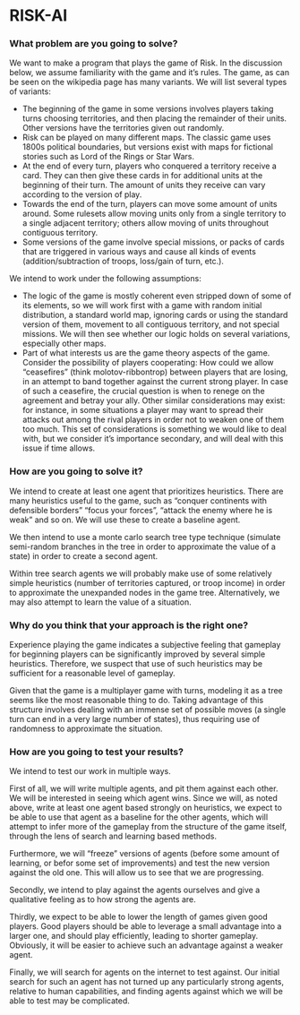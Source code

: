 # RISK-AI

### What problem are you going to solve?

We want to make a program that plays the game of Risk. In the discussion below, we assume familiarity with the game and it’s rules. The game, as can be seen on the wikipedia page has many variants. We will list several types of variants:
- The beginning of the game in some versions involves players taking turns choosing territories, and then placing the remainder of their units. Other versions have the territories given out randomly.
- Risk can be played on many different maps. The classic game uses 1800s political boundaries, but versions exist with maps for fictional stories such as Lord of the Rings or Star Wars.
- At the end of every turn, players who conquered a territory receive a card. They can then give these cards in for additional units at the beginning of their turn. The amount of units they receive can vary according to the version of play.
- Towards the end of the turn, players can move some amount of units around. Some rulesets allow moving units only from a single territory to a single adjacent territory; others allow moving of units throughout contiguous territory.
- Some versions of the game involve special missions, or packs of cards that are triggered in various ways and cause all kinds of events (addition/subtraction of troops, loss/gain of turn, etc.).

We intend to work under the following assumptions: 
- The logic of the game is mostly coherent even stripped down of some of its elements, so we will work first with a game with random initial distribution, a standard world map, ignoring cards or using the standard version of them, movement to all contiguous territory, and not special missions. We will then see whether our logic holds on several variations, especially other maps.
- Part of what interests us are the game theory aspects of the game. Consider the possibility of players cooperating: How could we allow “ceasefires” (think molotov-ribbontrop) between players that are losing, in an attempt to band together against the current strong player. In case of such a ceasefire, the crucial question is when to renege on the agreement and betray your ally. Other similar considerations may exist: for instance, in some situations a player may want to spread their attacks out among the rival players in order not to weaken one of them too much. This set of considerations is something we would like to deal with, but we consider it’s importance secondary, and will deal with this issue if time allows.

### How are you going to solve it?

We intend to create at least one agent that prioritizes heuristics. There are many heuristics useful to the game, such as “conquer continents with defensible borders” “focus your forces”, “attack the enemy where he is weak” and so on. We will use these to create a baseline agent.

We then intend to use a monte carlo search tree type technique (simulate semi-random branches in the tree in order to approximate the value of a state) in order to create a second agent.

Within tree search agents we will probably make use of some relatively simple heuristics (number of territories captured, or troop income) in order to approximate the unexpanded nodes in the game tree. Alternatively, we may also attempt to learn the value of a situation.

### Why do you think that your approach is the right one?

Experience playing the game indicates a subjective feeling that gameplay for beginning players can be significantly improved by several simple heuristics. Therefore, we suspect that use of such heuristics may be sufficient for a reasonable level of gameplay. 

Given that the game is a multiplayer game with turns, modeling it as a tree seems like the most reasonable thing to do. Taking advantage of this structure involves dealing with an immense set of possible moves (a single turn can end in a very large number of states), thus requiring use of randomness to approximate the situation.

### How are you going to test your results?

We intend to test our work in multiple ways. 

First of all, we will write multiple agents, and pit them against each other. We will be interested in seeing which agent wins. Since we will, as noted above, write at least one agent based strongly on heuristics, we expect to be able to use that agent as a baseline for the other agents, which will attempt to infer more of the gameplay from the structure of the game itself, through the lens of search and learning based methods.

Furthermore, we will “freeze” versions of agents (before some amount of learning, or befor some set of improvements) and test the new version against the old one. This will allow us to see that we are progressing.

Secondly, we intend to play against the agents ourselves and give a qualitative feeling as to how strong the agents are.

Thirdly, we expect to be able to lower the length of games given good players. Good players should be able to leverage a small advantage into a larger one, and should play efficiently, leading to shorter gameplay. Obviously, it will be easier to achieve such an advantage against a weaker agent.

Finally, we will search for agents on the internet to test against. Our initial search for such an agent has not turned up any particularly strong agents, relative to human capabilities, and finding agents against which we will be able to test may be complicated. 
